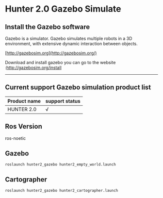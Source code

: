 # Hunter 2.0 Gazebo Simulate



## Install the Gazebo software

Gazebo is  a simulator. Gazebo simulates multiple robots in a 3D environment, with extensive dynamic interaction between objects.

[http://gazebosim.org](http://gazebosim.org/)

Download and install gazebo you can go to the website :http://gazebosim.org/install

------


## Current support Gazebo simulation product list

| Product name     | support status |
| :--------------- | -------------- |
| HUNTER 2.0       | √              |


## Ros Version 
ros-noetic

## Gazebo
```
roslaunch hunter2_gazebo hunter2_empty_world.launch
```
## Cartographer
```
roslaunch hunter2_gazebo hunter2_cartographer.launch
```